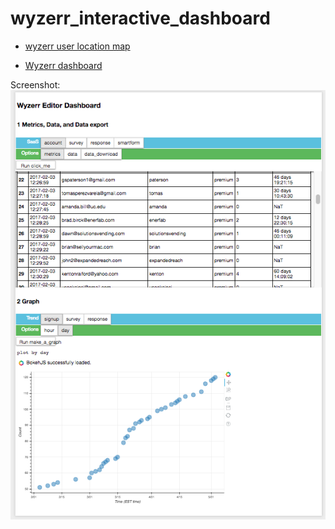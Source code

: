 # wyzerr_interactive_dashboard

* [wyzerr user location map](https://rawgit.com/huanqi/wyzerr_interactive_dashboard/master/wyzerr_users_geo_map_cluster.html)


* [Wyzerr dashboard](https://cdn.rawgit.com/huanqi/wyzerr_interactive_dashboard/6144d386/mongodb_connection_dashboard.html)

Screenshot:
![alt text](https://github.com/huanqi/wyzerr_interactive_dashboard/blob/master/Screen%20Shot%202017-05-02%20at%203.28.49%20PM.png)
